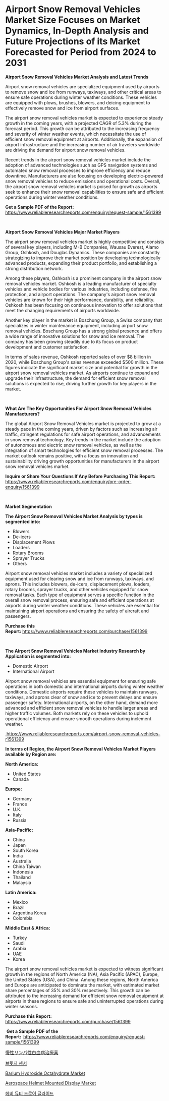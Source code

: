 <p><h1>Airport Snow Removal Vehicles Market Size Focuses on Market Dynamics, In-Depth Analysis and Future Projections of its Market Forecasted for Period from 2024 to 2031</h1></p><p><strong>Airport Snow Removal Vehicles Market Analysis and Latest Trends</strong></p>
<p><p>Airport snow removal vehicles are specialized equipment used by airports to remove snow and ice from runways, taxiways, and other critical areas to ensure safe operations during winter weather conditions. These vehicles are equipped with plows, brushes, blowers, and deicing equipment to effectively remove snow and ice from airport surfaces.</p><p>The airport snow removal vehicles market is expected to experience steady growth in the coming years, with a projected CAGR of 5.3% during the forecast period. This growth can be attributed to the increasing frequency and severity of winter weather events, which necessitate the use of efficient snow removal equipment at airports. Additionally, the expansion of airport infrastructure and the increasing number of air travelers worldwide are driving the demand for airport snow removal vehicles.</p><p>Recent trends in the airport snow removal vehicles market include the adoption of advanced technologies such as GPS navigation systems and automated snow removal processes to improve efficiency and reduce downtime. Manufacturers are also focusing on developing electric-powered snow removal vehicles to reduce emissions and operational costs. Overall, the airport snow removal vehicles market is poised for growth as airports seek to enhance their snow removal capabilities to ensure safe and efficient operations during winter weather conditions.</p></p>
<p><strong>Get a Sample PDF of the Report:&nbsp;</strong> <a href="https://www.reliableresearchreports.com/enquiry/request-sample/1561399">https://www.reliableresearchreports.com/enquiry/request-sample/1561399</a></p>
<p>&nbsp;</p>
<p><strong>Airport Snow Removal Vehicles Major Market Players</strong></p>
<p><p>The airport snow removal vehicles market is highly competitive and consists of several key players, including M-B Companies, Wausau Everest, Alamo Group, Oshkosh, and Douglas Dynamics. These companies are constantly strategizing to improve their market position by developing technologically advanced products, expanding their product portfolio, and establishing a strong distribution network.</p><p>Among these players, Oshkosh is a prominent company in the airport snow removal vehicles market. Oshkosh is a leading manufacturer of specialty vehicles and vehicle bodies for various industries, including defense, fire protection, and airport operations. The company's airport snow removal vehicles are known for their high performance, durability, and reliability. Oshkosh has been focusing on continuous innovation to offer solutions that meet the changing requirements of airports worldwide.</p><p>Another key player in the market is Boschung Group, a Swiss company that specializes in winter maintenance equipment, including airport snow removal vehicles. Boschung Group has a strong global presence and offers a wide range of innovative solutions for snow and ice removal. The company has been growing steadily due to its focus on product development and customer satisfaction.</p><p>In terms of sales revenue, Oshkosh reported sales of over $8 billion in 2020, while Boschung Group's sales revenue exceeded $500 million. These figures indicate the significant market size and potential for growth in the airport snow removal vehicles market. As airports continue to expand and upgrade their infrastructure, the demand for efficient snow removal solutions is expected to rise, driving further growth for key players in the market.</p></p>
<p>&nbsp;</p>
<p><strong>What Are The Key Opportunities For Airport Snow Removal Vehicles Manufacturers?</strong></p>
<p><p>The global Airport Snow Removal Vehicles market is projected to grow at a steady pace in the coming years, driven by factors such as increasing air traffic, stringent regulations for safe airport operations, and advancements in snow removal technology. Key trends in the market include the adoption of autonomous and electric snow removal vehicles, as well as the integration of smart technologies for efficient snow removal processes. The market outlook remains positive, with a focus on innovation and sustainability driving growth opportunities for manufacturers in the airport snow removal vehicles market.</p></p>
<p><strong>Inquire or Share Your Questions If Any Before Purchasing This Report:</strong> <a href="https://www.reliableresearchreports.com/enquiry/pre-order-enquiry/1561399">https://www.reliableresearchreports.com/enquiry/pre-order-enquiry/1561399</a></p>
<p>&nbsp;</p>
<p><strong>Market Segmentation</strong></p>
<p><strong>The Airport Snow Removal Vehicles Market Analysis by types is segmented into:</strong></p>
<p><ul><li>Blowers</li><li>De-icers</li><li>Displacement Plows</li><li>Loaders</li><li>Rotary Brooms</li><li>Sprayer Trucks</li><li>Others</li></ul></p>
<p><p>Airport snow removal vehicles market includes a variety of specialized equipment used for clearing snow and ice from runways, taxiways, and aprons. This includes blowers, de-icers, displacement plows, loaders, rotary brooms, sprayer trucks, and other vehicles equipped for snow removal tasks. Each type of equipment serves a specific function in the overall snow removal process, ensuring safe and efficient operations at airports during winter weather conditions. These vehicles are essential for maintaining airport operations and ensuring the safety of aircraft and passengers.</p></p>
<p><strong>Purchase this Report:&nbsp;</strong><a href="https://www.reliableresearchreports.com/purchase/1561399">https://www.reliableresearchreports.com/purchase/1561399</a></p>
<p>&nbsp;</p>
<p><strong>The Airport Snow Removal Vehicles Market Industry Research by Application is segmented into:</strong></p>
<p><ul><li>Domestic Airport</li><li>International Airport</li></ul></p>
<p><p>Airport snow removal vehicles are essential equipment for ensuring safe operations in both domestic and international airports during winter weather conditions. Domestic airports require these vehicles to maintain runways, taxiways, and aprons clear of snow and ice to prevent delays and ensure passenger safety. International airports, on the other hand, demand more advanced and efficient snow removal vehicles to handle larger areas and higher traffic volumes. Both markets rely on these vehicles to uphold operational efficiency and ensure smooth operations during inclement weather.</p></p>
<p><a href="https://www.reliableresearchreports.com/airport-snow-removal-vehicles-r1561399">&nbsp;https://www.reliableresearchreports.com/airport-snow-removal-vehicles-r1561399</a></p>
<p><strong>In terms of Region, the Airport Snow Removal Vehicles Market Players available by Region are:</strong></p>
<p>
    <p> <strong> North America: </strong>
        <ul>
            <li>United States</li>
            <li>Canada</li>
        </ul>
        </p> 
    <p> <strong> Europe: </strong>
        <ul>
            <li>Germany</li>
            <li>France</li>
            <li>U.K.</li>
            <li>Italy</li>
            <li>Russia</li>
        </ul>
        </p> 
    <p> <strong> Asia-Pacific: </strong>
        <ul>
            <li>China</li>
            <li>Japan</li>
            <li>South Korea</li>
            <li>India</li>
            <li>Australia</li>
            <li>China Taiwan</li>
            <li>Indonesia</li>
            <li>Thailand</li>
            <li>Malaysia</li>
        </ul>
        </p> 
    <p> <strong> Latin America: </strong>
        <ul>
            <li>Mexico</li>
            <li>Brazil</li>
            <li>Argentina Korea</li>
            <li>Colombia</li>
        </ul>
        </p> 
    <p> <strong> Middle East & Africa: </strong>
        <ul>
            <li>Turkey</li>
            <li>Saudi</li>
            <li>Arabia</li>
            <li>UAE</li>
            <li>Korea</li>
        </ul>
    </p>
    </p>
<p><p>The airport snow removal vehicles market is expected to witness significant growth in the regions of North America (NA), Asia Pacific (APAC), Europe, the United States (USA), and China. Among these regions, North America and Europe are anticipated to dominate the market, with estimated market share percentages of 35% and 30% respectively. This growth can be attributed to the increasing demand for efficient snow removal equipment at airports in these regions to ensure safe and uninterrupted operations during winter seasons.</p></p>
<p><strong>Purchase this Report: </strong><a href="https://www.reliableresearchreports.com/purchase/1561399">https://www.reliableresearchreports.com/purchase/1561399</a></p>
<p>&nbsp;<strong>Get a Sample PDF of the Report:&nbsp;&nbsp;</strong><a href="https://www.reliableresearchreports.com/enquiry/request-sample/1561399">https://www.reliableresearchreports.com/enquiry/request-sample/1561399</a></p>
<p><strong></strong></p>
<p><p><a href="https://github.com/hwbcz413288296/Market-Research-Report-List-1/blob/main/791127427031.md">慢性リンパ性白血病治療薬</a></p><p><a href="https://github.com/bunxhcci35271755/Market-Research-Report-List-1/blob/main/978218224950.md">브릿지 센서</a></p><p><a href="https://issuu.com/reportprime-2/docs/barium-hydroxide-octahydrate-market-size-2030.pptx">Barium Hydroxide Octahydrate Market</a></p><p><a href="https://github.com/derrinmiltonellis35gcl/Market-Research-Report-List-2/blob/main/aerospace-helmet-mounted-display-market.md">Aerospace Helmet Mounted Display Market</a></p><p><a href="https://github.com/fredrickeglers/Market-Research-Report-List-1/blob/main/103541024951.md">헤비 듀티 드로어 글라이드</a></p></p>